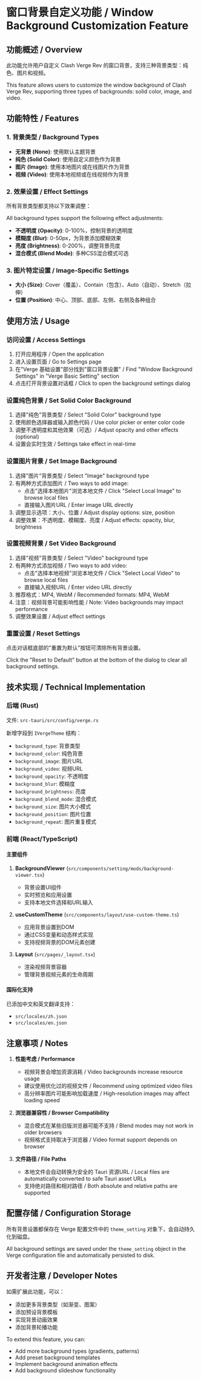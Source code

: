 # 窗口背景自定义功能 / Window Background Customization Feature

## 功能概述 / Overview

此功能允许用户自定义 Clash Verge Rev 的窗口背景，支持三种背景类型：纯色、图片和视频。

This feature allows users to customize the window background of Clash Verge Rev, supporting three types of backgrounds: solid color, image, and video.

## 功能特性 / Features

### 1. 背景类型 / Background Types

- **无背景 (None)**: 使用默认主题背景
- **纯色 (Solid Color)**: 使用自定义颜色作为背景
- **图片 (Image)**: 使用本地图片或在线图片作为背景
- **视频 (Video)**: 使用本地视频或在线视频作为背景

### 2. 效果设置 / Effect Settings

所有背景类型都支持以下效果调整：

All background types support the following effect adjustments:

- **不透明度 (Opacity)**: 0-100%，控制背景的透明度
- **模糊度 (Blur)**: 0-50px，为背景添加模糊效果
- **亮度 (Brightness)**: 0-200%，调整背景亮度
- **混合模式 (Blend Mode)**: 多种CSS混合模式可选

### 3. 图片特定设置 / Image-Specific Settings

- **大小 (Size)**: Cover（覆盖）、Contain（包含）、Auto（自动）、Stretch（拉伸）
- **位置 (Position)**: 中心、顶部、底部、左侧、右侧及各种组合

## 使用方法 / Usage

### 访问设置 / Access Settings

1. 打开应用程序 / Open the application
2. 进入设置页面 / Go to Settings page
3. 在"Verge 基础设置"部分找到"窗口背景设置" / Find "Window Background Settings" in "Verge Basic Setting" section
4. 点击打开背景设置对话框 / Click to open the background settings dialog

### 设置纯色背景 / Set Solid Color Background

1. 选择"纯色"背景类型 / Select "Solid Color" background type
2. 使用颜色选择器或输入颜色代码 / Use color picker or enter color code
3. 调整不透明度和其他效果（可选）/ Adjust opacity and other effects (optional)
4. 设置会实时生效 / Settings take effect in real-time

### 设置图片背景 / Set Image Background

1. 选择"图片"背景类型 / Select "Image" background type
2. 有两种方式添加图片 / Two ways to add image:
   - 点击"选择本地图片"浏览本地文件 / Click "Select Local Image" to browse local files
   - 直接输入图片URL / Enter image URL directly
3. 调整显示选项：大小、位置 / Adjust display options: size, position
4. 调整效果：不透明度、模糊度、亮度 / Adjust effects: opacity, blur, brightness

### 设置视频背景 / Set Video Background

1. 选择"视频"背景类型 / Select "Video" background type
2. 有两种方式添加视频 / Two ways to add video:
   - 点击"选择本地视频"浏览本地文件 / Click "Select Local Video" to browse local files
   - 直接输入视频URL / Enter video URL directly
3. 推荐格式：MP4, WebM / Recommended formats: MP4, WebM
4. 注意：视频背景可能影响性能 / Note: Video backgrounds may impact performance
5. 调整效果设置 / Adjust effect settings

### 重置设置 / Reset Settings

点击对话框底部的"重置为默认"按钮可清除所有背景设置。

Click the "Reset to Default" button at the bottom of the dialog to clear all background settings.

## 技术实现 / Technical Implementation

### 后端 (Rust)

文件: `src-tauri/src/config/verge.rs`

新增字段到 `IVergeTheme` 结构：
- `background_type`: 背景类型
- `background_color`: 纯色背景
- `background_image`: 图片URL
- `background_video`: 视频URL
- `background_opacity`: 不透明度
- `background_blur`: 模糊度
- `background_brightness`: 亮度
- `background_blend_mode`: 混合模式
- `background_size`: 图片大小模式
- `background_position`: 图片位置
- `background_repeat`: 图片重复模式

### 前端 (React/TypeScript)

#### 主要组件

1. **BackgroundViewer** (`src/components/setting/mods/background-viewer.tsx`)
   - 背景设置UI组件
   - 实时预览和应用设置
   - 支持本地文件选择和URL输入

2. **useCustomTheme** (`src/components/layout/use-custom-theme.ts`)
   - 应用背景设置到DOM
   - 通过CSS变量和动态样式实现
   - 支持视频背景的DOM元素创建

3. **Layout** (`src/pages/_layout.tsx`)
   - 渲染视频背景容器
   - 管理背景视频元素的生命周期

#### 国际化支持

已添加中文和英文翻译支持：
- `src/locales/zh.json`
- `src/locales/en.json`

## 注意事项 / Notes

1. **性能考虑 / Performance**
   - 视频背景会增加资源消耗 / Video backgrounds increase resource usage
   - 建议使用优化过的视频文件 / Recommend using optimized video files
   - 高分辨率图片可能影响加载速度 / High-resolution images may affect loading speed

2. **浏览器兼容性 / Browser Compatibility**
   - 混合模式在某些旧版浏览器可能不支持 / Blend modes may not work in older browsers
   - 视频格式支持取决于浏览器 / Video format support depends on browser

3. **文件路径 / File Paths**
   - 本地文件会自动转换为安全的 Tauri 资源URL / Local files are automatically converted to safe Tauri asset URLs
   - 支持绝对路径和相对路径 / Both absolute and relative paths are supported

## 配置存储 / Configuration Storage

所有背景设置都保存在 Verge 配置文件中的 `theme_setting` 对象下，会自动持久化到磁盘。

All background settings are saved under the `theme_setting` object in the Verge configuration file and automatically persisted to disk.

## 开发者注意 / Developer Notes

如需扩展此功能，可以：
- 添加更多背景类型（如渐变、图案）
- 添加预设背景模板
- 实现背景动画效果
- 添加背景轮播功能

To extend this feature, you can:
- Add more background types (gradients, patterns)
- Add preset background templates
- Implement background animation effects
- Add background slideshow functionality


